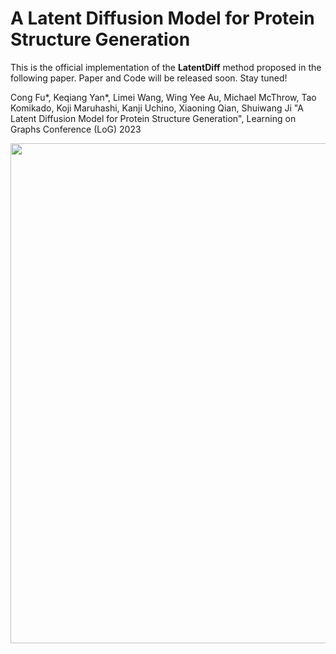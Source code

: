 # A Latent Diffusion Model for Protein Structure Generation

This is the official implementation of the **LatentDiff** method proposed in the following paper. Paper and Code will be released soon. Stay tuned!

Cong Fu*, Keqiang Yan*, Limei Wang, Wing Yee Au, Michael McThrow, Tao Komikado, Koji Maruhashi, Kanji Uchino, Xiaoning Qian, Shuiwang Ji "A Latent Diffusion Model for Protein Structure Generation", Learning on Graphs Conference (LoG) 2023

<p align="center">
<img src="https://github.com/divelab/AIRS/blob/main/OpenProt/LatentDiff/assets/LatentDiff.png" width="800" class="center" alt=""/>
    <br/>
</p>
